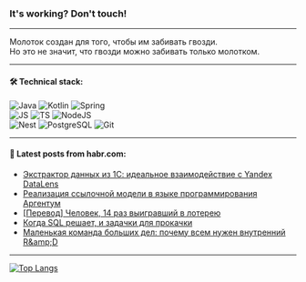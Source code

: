### It's working? Don't touch!

---
Молоток создан для того, чтобы им забивать гвозди. <br>
Но это не значит, что гвозди можно забивать только молотком.

---

#### 🛠️ Technical stack:

![Java](https://img.shields.io/badge/Java-informational?logo=Oracle&style=flat&logoColor=white&color=FF4500)
![Kotlin](https://img.shields.io/badge/Kotlin-informational?logo=Kotlin&style=flat&logoColor=white&color=774D97)
![Spring](https://img.shields.io/badge/SpringBoot-informational?logo=SpringBoot&style=flat&logoColor=white&color=6DB33F) <br>
![JS](https://img.shields.io/badge/JS-informational?logo=javaScript&style=flat&logoColor=black&color=F7Df1E)
![TS](https://img.shields.io/badge/TypeScript-informational?logo=typeScript&style=flat&logoColor=black&color=0667A8)
![NodeJS](https://img.shields.io/badge/NodeJS-informational?logo=node.js&style=flat&logoColor=white&color=70A760) <br>
![Nest](https://img.shields.io/badge/NestJS-informational?logo=NestJS&style=flat&logoColor=white&color=E0234E)
![PostgreSQL](https://img.shields.io/badge/PostgreSQL-informational?logo=PostgreSQL&style=flat&logoColor=white&color=DAA520)
![Git](https://img.shields.io/badge/Git-informational?logo=git&style=flat&logoColor=white&color=778899)

___

#### 💬 Latest posts from habr.com:

<!-- BLOG-POST-LIST:START -->
- [Экстрактор данных из 1С: идеальное взаимодействие с Yandex DataLens](https://habr.com/ru/articles/751820/?utm_source=habrahabr&utm_medium=rss&utm_campaign=751820)
- [Реализация ссылочной модели в языке программирования Аргентум](https://habr.com/ru/articles/751630/?utm_source=habrahabr&utm_medium=rss&utm_campaign=751630)
- [[Перевод] Человек, 14 раз выигравший в лотерею](https://habr.com/ru/articles/751780/?utm_source=habrahabr&utm_medium=rss&utm_campaign=751780)
- [Когда SQL решает, и задачки для прокачки](https://habr.com/ru/articles/751778/?utm_source=habrahabr&utm_medium=rss&utm_campaign=751778)
- [Маленькая команда больших дел: почему всем нужен внутренний R&amp;amp;D](https://habr.com/ru/companies/redmadrobot/articles/751774/?utm_source=habrahabr&utm_medium=rss&utm_campaign=751774)
<!-- BLOG-POST-LIST:END -->

---
[![Top Langs](https://github-readme-stats-git-master-advtsetting-gmailcom.vercel.app/api/top-langs/?username=zloylis&langs_count=10&hide_title=false&title_color=e6edf3&size_weight=0.5&count_weight=0.5&layout=compact&hide_border=true&theme=dracula)](https://github.com/zloylis)

<!-- ![GitHub stats](https://github-readme-stats-git-master-advtsetting-gmailcom.vercel.app/api?username=zloylis&show_icons=true&hide_border=true&theme=dracula&hide_title=true&include_all_commits=true&count_private=true&hide=contribs&hide_rank=true) -->
